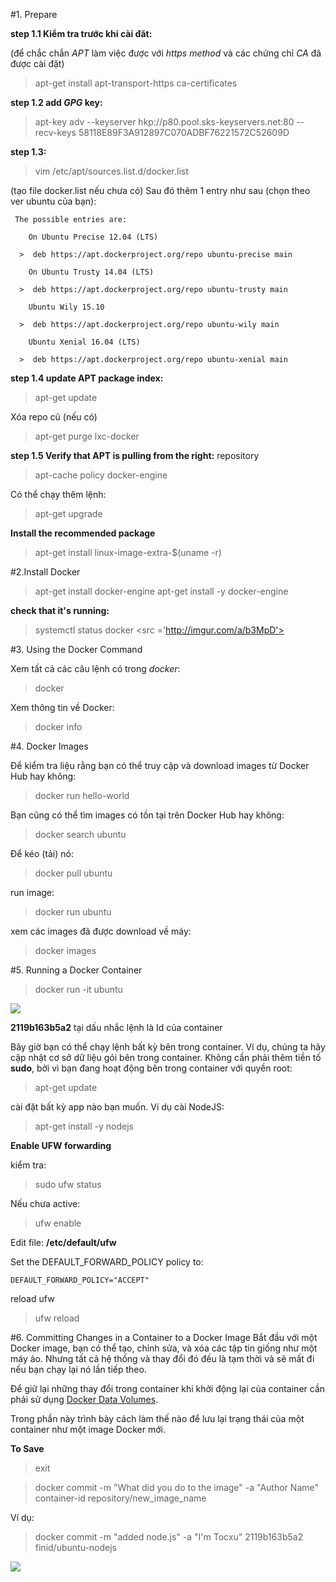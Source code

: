 #1. Prepare

**step 1.1 Kiểm tra trước khi cài đăt:**

(để chắc chắn *APT* làm việc được với *https method* và các chứng chỉ *CA* đã được cài đặt)
> apt-get install apt-transport-https ca-certificates

**step 1.2 add *GPG* key:**

> apt-key adv --keyserver hkp://p80.pool.sks-keyservers.net:80 --recv-keys 58118E89F3A912897C070ADBF76221572C52609D

**step 1.3:**

> vim /etc/apt/sources.list.d/docker.list

(tạo file docker.list nếu chưa có)
 Sau đó thêm 1 entry như sau (chọn theo ver ubuntu của bạn):
```
 The possible entries are:

    On Ubuntu Precise 12.04 (LTS)

  >  deb https://apt.dockerproject.org/repo ubuntu-precise main

    On Ubuntu Trusty 14.04 (LTS)

  >  deb https://apt.dockerproject.org/repo ubuntu-trusty main

    Ubuntu Wily 15.10

  >  deb https://apt.dockerproject.org/repo ubuntu-wily main

    Ubuntu Xenial 16.04 (LTS)

  >  deb https://apt.dockerproject.org/repo ubuntu-xenial main
```

**step 1.4  update APT package index:**

> apt-get update

Xóa repo cũ (nếu có)

> apt-get purge lxc-docker

**step 1.5 Verify that APT is pulling from the right:** repository

> apt-cache policy docker-engine

Có thể chạy thêm lệnh:

> apt-get upgrade

**Install the recommended package**

> apt-get install linux-image-extra-$(uname -r)

#2.Install Docker

> apt-get install docker-engine
> apt-get install -y docker-engine

**check that it's running:**

> systemctl status docker
<src ='http://imgur.com/a/b3MpD'>

#3. Using the Docker Command

Xem tất cả các câu lệnh có trong *docker*:

>  docker

Xem thông tin về Docker:

> docker info

#4. Docker Images

Để kiểm tra liệu rằng bạn có thể truy cập và download images từ Docker Hub hay không:

> docker run hello-world

Bạn cũng có thể tìm images có tồn tại trên Docker Hub hay không:

> docker search ubuntu

Để kéo (tải) nó:

> docker pull ubuntu

run image:

> docker run ubuntu

xem các images đã được download về máy:

> docker images

#5. Running a Docker Container

> docker run -it ubuntu

<img src="http://i.imgur.com/gsMJTo5.png"/>

**2119b163b5a2** tại dấu nhắc lệnh là Id của container

Bây giờ bạn có thể chạy lệnh bất kỳ bên trong container. Ví dụ, chúng ta hãy cập nhật cơ sở dữ liệu gói bên trong container. Không cần phải thêm tiền tố **sudo**, bởi vì bạn đang hoạt động bên trong container với quyền root:
> apt-get update

cài đặt bất kỳ app nào bạn muốn. Ví dụ cài NodeJS:

> apt-get install -y nodejs

**Enable UFW forwarding**

kiểm tra:
> sudo ufw status

Nếu chưa active:
> ufw enable

Edit file: **/etc/default/ufw**

Set the DEFAULT_FORWARD_POLICY policy to:

```
DEFAULT_FORWARD_POLICY="ACCEPT"
```

reload ufw
> ufw reload




#6. Committing Changes in a Container to a Docker Image
Bắt đầu với một Docker image, bạn có thể tạo, chỉnh sửa, và xóa các tập tin giống như một máy ảo. Nhưng tất cả hệ thống và thay đổi đó đều là tạm thời và sẽ mất đi nếu bạn chạy lại nó lần tiếp theo.

Để giữ lại những thay đổi trong container khi khởi động lại của container cần phải sử dụng [Docker Data Volumes]().

Trong phần này trình bày cách làm thế nào để lưu lại trạng thái của một container như một image Docker mới.

**To Save**

> exit

> docker commit -m "What did you do to the image" -a "Author Name" container-id repository/new_image_name

Ví dụ:

> docker commit -m "added node.js" -a "I'm Tocxu" 2119b163b5a2 finid/ubuntu-nodejs

<img src="http://i.imgur.com/L2FR3FX.png"/>
